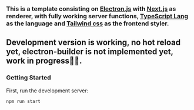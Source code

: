 ### This is a template consisting on [Electron.js](https://www.electronjs.org) with [Next.js](https://nextjs.org/) as renderer, with fully working server functions, [TypeScript Lang](https://www.typescriptlang.org) as the language and [Tailwind css](https://tailwindcss.com) as the frontend styler.

## Development version is working, no hot reload yet, electron-builder is not implemented yet, work in progress🧑‍💻.

### Getting Started

First, run the development server:

```bash
npm run start
```